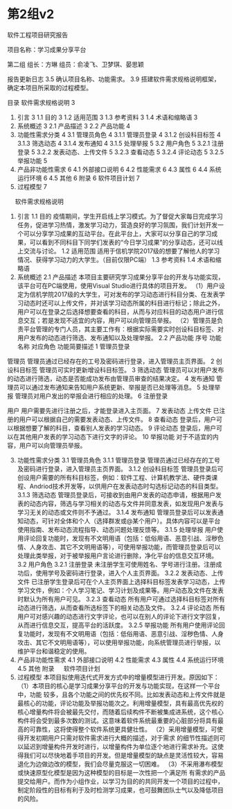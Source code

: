 # 第2组v2
软件工程项目研究报告



项目名称：学习成果分享平台 


第二组
组长：方琳
组员：俞凌飞、卫梦琪、晏思颖


报告更新日志
3.5 确认项目名称、功能需求。
3.9 搭建软件需求规格说明框架，确定本项目所采取的过程模型。







目录
软件需求规格说明	3
1. 引言	3
1.1 目的	3
1.2 适用范围	3
1.3 参考资料	3
1.4 术语和缩略语	3
2. 系统概述	3
2.1 产品描述	3
2.2 产品功能	4
3. 功能性需求分类	4
3.1 管理员角色	4
3.1.1 管理员登录	4
3.1.2 创设科目标签	4
3.1.3 筛选动态	4
3.1.4 发布通知	4
3.1.5 处理举报	5
3.2 用户角色	5
3.2.1 注册登录	5
3.2.2 发表动态、上传文件	5
3.2.3 查看动态	5
3.2.4 评论动态	5
3.2.5 举报功能	5
4. 产品非功能性需求	6
4.1 外部接口说明	6
4.2 性能需求	6
4.3 属性	6
4.4 系统运行环境	6
4.5 其他	6
附录	6
软件项目计划	7
1. 过程模型	7


 
软件需求规格说明
1. 引言
1.1 目的
疫情期间，学生开启线上学习模式。为了督促大家每日完成学习任务，促进学习热情，激发学习动力，营造良好的学习氛围，我们计划开发一个可以分享学习成果的互动平台。在此平台上，大家可以分享自己的学习成果，可以看到不同科目下同学们发表的“今日学习成果”的分享动态，还可以线上交流与讨论。
1.2 适用范围
适用于信机学院2017级的想要了解他人的学习情况、获得学习动力的大学生。（目前仅限PC端）
1.3 参考资料
1.4 术语和缩略语
2. 系统概述
2.1 产品描述
本项目主要研究学习成果分享平台的开发与功能实现，该平台可在PC端使用，使用Visual Studio进行具体的项目开发。
（1）用户设定为信机学院2017级的大学生，可对发布的学习动态进行科目分类、在发表学习动态时还可以上传文件，并对该学习动态所属的科目进行标记；除此之外，用户可以在登录之后选择想要查看的科目，从而与对应科目的动态用户进行信息交互；若是发现不适宜的内容，用户可以向管理员举报。
（2）管理员是负责平台管理的专门人员，其主要工作有：根据实际需要实时创设科目标签、对用户发布的动态进行筛选、发布通知以及处理举报。
2.2 产品功能
序号	功能名称	对应角色	功能简要描述
1	管理员登录	

      
管理员	管理员通过已经存在的工号及密码进行登录，进入管理员主页界面。
2	创设科目标签		管理员可实时更新增设科目标签。
3	筛选动态		管理员可以对用户发布的动态进行筛选，动态是否能成功发布由管理员审查的结果决定。
4	发布通知		管理员可以通过发布通知来告知用户系统更新、举报是否已处理等消息。
5	处理举报		管理员对用户发出的举报会进行相应的处理。
6	注册登录	


用户	用户需要先进行注册之后，才能登录进入主页面。
7	发表动态
上传文件		已注册的用户可以根据自己的需要发表动态、上传文件。
8	查看动态		登录后，用户可以根据想要了解的科目，查看别人发表的学习动态。
9	评论动态		登录后，用户可以在其他用户发表的学习动态下进行文字的评论。
10	举报功能		对于不适宜的内容，用户可以向管理员举报。

3. 功能性需求分类
3.1 管理员角色
3.1.1 管理员登录
管理员通过已经存在的工号及密码进行登录，进入管理员主页界面。
3.1.2 创设科目标签
管理员登录后可创设用户需要的所有科目标签，例如：软件工程、计算机教学法、硬件类课程、Andriod技术开发等，以供用户在发表动态时勾选标记动态的科目类型。
3.1.3 筛选动态
管理员登录后，可接收到由用户发表的动态申请，根据用户发表的动态内容，筛选与学习相关的动态与文件并同意发表，如发现用户发表与学习无关的动态或文件则不予通过。
3.1.4 发布通知
管理员登录后可以发表通知动态，可针对全体和个人（选择群发或@某个用户）。具体内容可以是平台使用指南、发布动态流程指导、动态问题处理反馈等。
3.1.5 处理举报
用户使用评论回复功能时，发现有不文明用语（包括：低俗用语、恶意引战、淫秽色情、人身攻击、其它不文明用语等），可使用举报功能，而管理员登录后可以处理此类举报，对于被举报用户言论进行删除，净化平台的信息交互环境。
3.2 用户角色
3.2.1 注册登录
未注册学生可使用姓名、学号进行注册。注册成功后，使用学号及密码进行登录，进入个人主页界面。
3.2.2 发表动态、上传文件
已注册学生登录后可在个人主页界面上选择科目标签发表学习动态，上传学习文件，例如：个人学习笔记、学习计划及成果等。用户动态及文件在发表时默认为所有用户可见。
3.2.3 查看动态
所有用户可通过选择科目标签对所有动态进行筛选，从而查看所选标签下的相关动态及文件。
3.2.4 评论动态
所有用户可对感兴趣的动态进行文字评论，也可以在别人的评论下进行文字回复，从而进行信息交互，提高平台的活跃度。
3.2.5 举报功能
所有用户使用评论回复功能时，发现有不文明用语（包括：低俗用语、恶意引战、淫秽色情、人身攻击、其它不文明用语等），可以使用举报功能，向系统管理员进行举报，以维护平台和谐稳定的使用。
4. 产品非功能性需求
4.1 外部接口说明
4.2 性能需求
4.3 属性
4.4 系统运行环境
4.5 其他
附录
 
软件项目计划
1. 过程模型
本项目拟使用迭代式开发方式中的增量模型进行开发。原因如下：
（1）本项目的核心是学习成果分享平台的开发与功能实现，在这样一个平台中，功能
较多，且各个功能之间的优先权不同。比如发表动态和上传文件就是最核心的功能，评论功能及举报功能次之。利用增量模型，具有最高优先权的核心增量构件将会被最先交付，而随着后续构件不断被集成进系统，这个核心构件将会受到最多次数的测试。这意味着软件系统最重要的心脏部分将具有最高的可靠性，这将使得整个软件系统更具健壮性。
（2）采用增量模型，可使得开发初期用户只需对软件需求进行大概的描述，对于需求
的细节性描述则可以延迟到增量构件开发时进行，以增量构件为单位逐个地进行需求补充。这使得我们可以尽快地着手项目的开发。但是增量模型的缺点是灵活性较大，容易退化为边做边改的模型，我们会尽量克服这一切困难。
（3）不采用瀑布模型或快速原型化模型是因为这种模型的目标是一次性把一个满足所
有需求的产品提交给用户。而作为小组作业，以学习为目的的共同开发一个项目的过程中，制定阶段性的目标有利于及时检测学习成果，也可鼓舞团队士气以及降低项目的风险。
